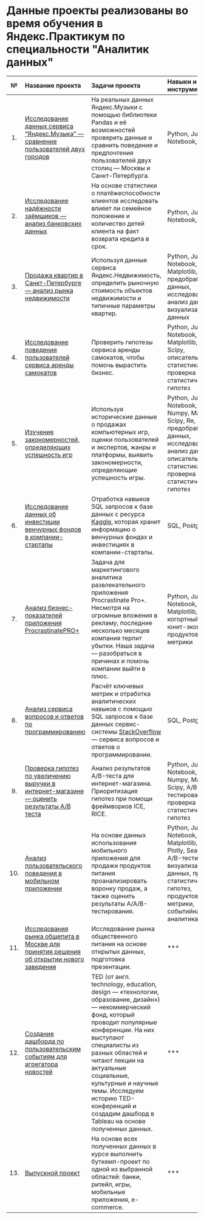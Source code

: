 # Данные проекты реализованы во время обучения в Яндекс.Практикум по специальности "Аналитик данных"
| № | Название проекта | Задачи проекта | Навыки и инструменты | 
|:---:| :---------------------- | :---------------------- | :---------------------- |
| 1. | [Исследование данных сервиса “Яндекс.Музыка” — сравнение пользователей двух городов](https://github.com/iqzmn/yandex_practicum_projects/tree/main/Музыка%20больших%20городов) | На реальных данных Яндекс.Музыки c помощью библиотеки Pandas и её возможностей проверить данные и сравнить поведение и предпочтения пользователей двух столиц — Москвы и Санкт-Петербурга. | Python, Jupyter Notebook, Pandas |
| 2. | [Исследование надёжности заёмщиков — анализ банковских данных](https://github.com/iqzmn/yandex_practicum_projects/tree/main/Исследование%20надёжности%20заёмщиков) | На основе статистики о платёжеспособности клиентов исследовать влияет ли семейное положение и количество детей клиента на факт возврата кредита в срок. | Python, Jupyter Notebook, Pandas |
| 3. |[Продажа квартир в Санкт-Петербурге — анализ рынка недвижимости](https://github.com/iqzmn/yandex_practicum_projects/tree/main/Исследование%20объявлений%20о%20продаже%20квартир)| Используя данные сервиса Яндекс.Недвижимость, определить рыночную стоимость объектов недвижимости и типичные параметры квартир. | Python, Jupyter Notebook, Pandas, Matplotlib, Numpy, предобработка данных, исследовательский анализ данных, визуализация данных |
| 4. |[Исследование поведения пользователей сервиса аренды самокатов](https://github.com/iqzmn/yandex_practicum_projects/tree/main/Cервис%20аренды%20самокатов%20GoFast)| Проверить гипотезы сервиса аренды самокатов, чтобы помочь вырастить бизнес. | Python, Jupyter Notebook, Pandas, Matplotlib, Numpy, Scipy, описательная статистика, проверка статистических гипотез |
| 5. |[Изучение закономерностей, определяющих успешность игр](https://github.com/iqzmn/yandex_practicum_projects/tree/main/Сборный%20проект%20—%201)| Используя исторические данные о продажах компьютерных игр, оценки пользователей и экспертов, жанры и платформы, выявить закономерности, определяющие успешность игры. | Python, Jupyter Notebook, Pandas, Numpy, Matplotlib, Scipy, Re, предобработка данных, исследовательский анализ данных, описательная статистика, проверка статистических гипотез |
| 6. |[Исследование данных об инвестиции венчурных фондов в компании-стартапы](https://github.com/iqzmn/yandex_practicum_projects/tree/main/Базовый%20SQL)| Отработка навыков SQL запросов к базе данных с ресурса [Kaggle](https://www.kaggle.com), которая хранит информацию о венчурных фондах и инвестициях в компании-стартапы. | SQL, PostgreSQL |
| 7. |[Анализ бизнес-показателей приложения ProcrastinatePRO+](https://github.com/iqzmn/yandex_practicum_projects/tree/main/Анализ%20бизнес-показателей)| Задача для маркетингового аналитика развлекательного приложения Procrastinate Pro+. Несмотря на огромные вложения в рекламу, последние несколько месяцев компания терпит убытки. Наша задача — разобраться в причинах и помочь компании выйти в плюс. | Python, Jupyter Notebook, Pandas, Matplotlib, Numpy, когортный анализ, юнит-экономика, продуктовые метрики |
| 8. |[Анализ сервиса вопросов и ответов по программированию](https://github.com/iqzmn/yandex_practicum_projects/tree/main/Продвинутый%20SQL)| Расчёт ключевых метрик и отработка аналитических навыков с помощью SQL запросов к базе данных сервис-системы [StackOverflow](https://stackoverflow.com/) — сервиса вопросов и ответов о программировании. | SQL, PostgreSQL |
| 9. |[Проверка гипотез по увеличению выручки в интернет-магазине — оценить результаты A/B теста](https://github.com/iqzmn/yandex_practicum_projects/tree/main/Принятие%20решений%20в%20бизнесе)| Анализ результатов A/B-теста для интернет-магазина. Приоритизация гипотез при помощи фреймворков ICE, RICE. | Python, Jupyter Notebook, Pandas, Numpy, Matplotlib, Scipy, A/B-тестирование, проверка статистических гипотез |
| 10. |[Анализ пользовательского поведения в мобильном приложении](https://github.com/iqzmn/yandex_practicum_projects/tree/main/Анализ%20AAB-теста%20воронки%20продаж)| На основе данных использования мобильного приложения для продажи продуктов питания проанализировать воронку продаж, а также оценить результаты A/A/B-тестирования. | Python, Jupyter Notebook, Matplotlib, Pandas, Plotly, Seaborn, A/B-тестирование, визуализация данных, проверка статистических гипотез, продуктовые метрики, событийная аналитика |
| 11. |[Исследования рынка общепита в Москве для принятия решения об открытии нового заведения](https://github.com/iqzmn/yandex_practicum_projects/tree/main/)| Исследование рынка общественного питания на основе открытых данных, подготовка презентации. | *** |
| 12. |[Создание дашборда по пользовательским событиям для агрегатора новостей](https://github.com/iqzmn/yandex_practicum_projects/tree/main/)| TED (от англ. technology, education, design — «технологии, образование, дизайн») — некоммерческий фонд, который проводит популярные конференции. На них выступают специалисты из разных областей и читают лекции на актуальные социальные, культурные и научные темы. Исследуем историю TED-конференций и создадим дашборд в Tableau на основе полученных данных. | *** |
| 13. |[Выпускной проект](https://github.com/iqzmn/yandex_practicum_projects/tree/main/)| На основе всех полученных данных в курсе выполнить буткемп-проект по одной из выбранной областей: банки, ритейл, игры, мобильные приложения, e-commerce. | *** |

